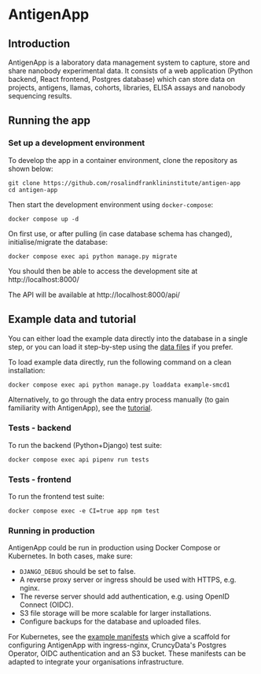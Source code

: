 # AntigenApp

## Introduction

AntigenApp is a laboratory data management system to capture, store and share nanobody experimental data. It consists of a web application (Python backend, React frontend, Postgres database) which can store data on projects, antigens, llamas, cohorts, libraries, ELISA assays and nanobody sequencing results.

## Running the app

### Set up a development environment

To develop the app in a container environment, clone the repository as shown below:

    git clone https://github.com/rosalindfranklininstitute/antigen-app
    cd antigen-app

Then start the development environment using `docker-compose`:

    docker compose up -d

On first use, or after pulling (in case database schema has changed), initialise/migrate the database:

    docker compose exec api python manage.py migrate

You should then be able to access the development site at http://localhost:8000/

The API will be available at http://localhost:8000/api/

## Example data and tutorial

You can either load the example data directly into the database in a single step, or you can load it step-by-step using the [data files](docs/example-data/) if you prefer.

To load example data directly, run the following command on a clean installation:

    docker compose exec api python manage.py loaddata example-smcd1

Alternatively, to go through the data entry process manually (to gain familiarity with AntigenApp), see the [tutorial](docs/TUTORIAL.md).

### Tests - backend

To run the backend (Python+Django) test suite:

    docker compose exec api pipenv run tests

### Tests - frontend

To run the frontend test suite:

    docker compose exec -e CI=true app npm test

### Running in production

AntigenApp could be run in production using Docker Compose or Kubernetes. In both cases, make sure:

- `DJANGO_DEBUG` should be set to false.
- A reverse proxy server or ingress should be used with HTTPS, e.g. nginx.
- The reverse server should add authentication, e.g. using OpenID Connect (OIDC).
- S3 file storage will be more scalable for larger installations.
- Configure backups for the database and uploaded files.

For Kubernetes, see the [example manifests](docs/kubernetes-manifests) which give a scaffold for
configuring AntigenApp with ingress-nginx, CruncyData's Postgres Operator, OIDC authentication and
an S3 bucket. These manifests can be adapted to integrate your organisations infrastructure.
